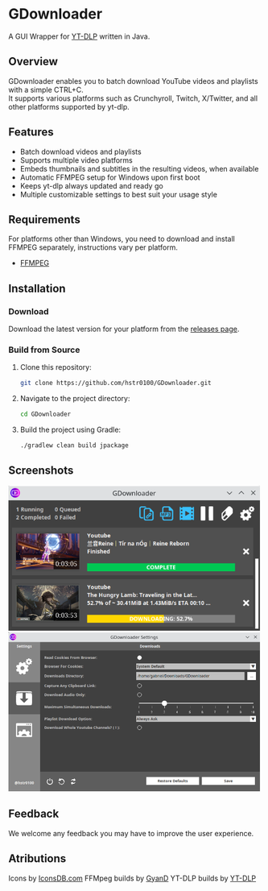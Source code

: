 # GDownloader

A GUI Wrapper for [YT-DLP](https://github.com/yt-dlp/yt-dlp) written in Java.

## Overview

GDownloader enables you to batch download YouTube videos and playlists with a simple CTRL+C.\
It supports various platforms such as Crunchyroll, Twitch, X/Twitter, and all other platforms supported by yt-dlp.

## Features

- Batch download videos and playlists
- Supports multiple video platforms
- Embeds thumbnails and subtitles in the resulting videos, when available
- Automatic FFMPEG setup for Windows upon first boot
- Keeps yt-dlp always updated and ready go
- Multiple customizable settings to best suit your usage style

## Requirements

For platforms other than Windows, you need to download and install FFMPEG separately, instructions vary per platform.

- [FFMPEG](https://ffmpeg.org/download.html)

## Installation

### Download

Download the latest version for your platform from the [releases page](https://github.com/hstr0100/GDownloader/releases).

### Build from Source

1. Clone this repository:
   ```bash
   git clone https://github.com/hstr0100/GDownloader.git
   ```

2. Navigate to the project directory:
   ```bash
   cd GDownloader
   ```
   
3. Build the project using Gradle:
   ```bash
   ./gradlew clean build jpackage
   ```
   
## Screenshots

<img src="screenshot1.png" alt="Screenshot1" width="500"/>
<img src="screenshot2.png" alt="Screenshot2" width="500"/>

## Feedback

We welcome any feedback you may have to improve the user experience.

## Atributions

Icons by [IconsDB.com](https://www.iconsdb.com)
FFMpeg builds by [GyanD](https://github.com/GyanD/codexffmpeg)
YT-DLP builds by [YT-DLP](https://github.com/yt-dlp/yt-dlp)
